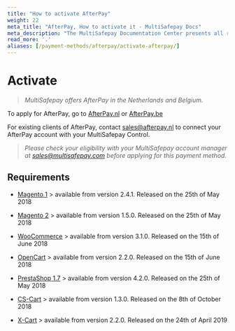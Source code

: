 ```yaml
---
title: "How to activate AfterPay"
weight: 22
meta_title: "AfterPay, How to activate it - MultiSafepay Docs"
meta_description: "The MultiSafepay Documentation Center presents all relevant information about our Plugins and API. You can also find support pages for payment methods, tools and general questions as well as the contact details of our Support and Integration Teams."
read_more: '.'
aliases: [/payment-methods/afterpay/activate-afterpay/]
---
```


# Activate 

>_MultiSafepay offers AfterPay in the Netherlands and Belgium._

To apply for AfterPay, go to [AfterPay.nl](https://www.afterpay.nl/nl/zakelijk/offerte) or [AfterPay.be](https://www.afterpay.be/be/footer/zakelijke-partners/offerte-aanvragen)

For existing clients of AfterPay, contact <sales@afterpay.nl> to connect your AfterPay account with your MultiSafepay Control.   

>_Please check your eligibility with your MultiSafepay account manager at <sales@multisafepay.com> before applying for this payment method._

## Requirements

+ [Magento 1](/integrations/plugins/magento1/changelog) > available from version 2.4.1. Released on the 25th of May 2018

+ [Magento 2](https://github.com/MultiSafepay/Magento2Msp/blob/master/CHANGELOG.md) > available from version 1.5.0. Released on the 25th of May 2018

+ [WooCommerce](https://github.com/MultiSafepay/WooCommerce/blob/master/CHANGELOG.md) > available from version 3.1.0. Released on the 15th of June 2018

+ [OpenCart](https://github.com/MultiSafepay/Opencart/blob/master/CHANGELOG.md) > available from version 2.2.0. Released on the 15th of June 2018

+ [PrestaShop 1.7](https://github.com/MultiSafepay/PrestaShop/blob/master/CHANGELOG.md) > available from version 4.2.0. Released on the 25th of May 2018

+ [CS-Cart](https://github.com/MultiSafepay/CS-Cart/blob/master/CHANGELOG.md) > available from version 1.3.0. Released on the 8th of October 2018

+ [X-Cart](/integrations/plugins/x-cart) > available from version 2.2.0. Released on the 24th of April 2019

